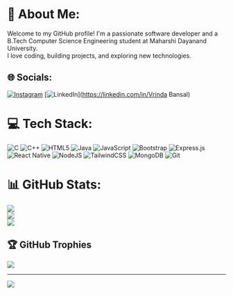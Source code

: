 # 💫 About Me:
 Welcome to my GitHub profile! I'm a passionate software developer and a B.Tech Computer Science Engineering student at Maharshi Dayanand University. <br>I love coding, building projects, and exploring new technologies.<br>


## 🌐 Socials:
[![Instagram](https://img.shields.io/badge/Instagram-%23E4405F.svg?logo=Instagram&logoColor=white)](https://instagram.com/vrinda7104) [![LinkedIn](https://img.shields.io/badge/LinkedIn-%230077B5.svg?logo=linkedin&logoColor=white)](https://linkedin.com/in/Vrinda Bansal) 

# 💻 Tech Stack:
![C](https://img.shields.io/badge/c-%2300599C.svg?style=plastic&logo=c&logoColor=white) ![C++](https://img.shields.io/badge/c++-%2300599C.svg?style=plastic&logo=c%2B%2B&logoColor=white) ![HTML5](https://img.shields.io/badge/html5-%23E34F26.svg?style=plastic&logo=html5&logoColor=white) ![Java](https://img.shields.io/badge/java-%23ED8B00.svg?style=plastic&logo=openjdk&logoColor=white) ![JavaScript](https://img.shields.io/badge/javascript-%23323330.svg?style=plastic&logo=javascript&logoColor=%23F7DF1E) ![Bootstrap](https://img.shields.io/badge/bootstrap-%238511FA.svg?style=plastic&logo=bootstrap&logoColor=white) ![Express.js](https://img.shields.io/badge/express.js-%23404d59.svg?style=plastic&logo=express&logoColor=%2361DAFB) ![React Native](https://img.shields.io/badge/react_native-%2320232a.svg?style=plastic&logo=react&logoColor=%2361DAFB) ![NodeJS](https://img.shields.io/badge/node.js-6DA55F?style=plastic&logo=node.js&logoColor=white) ![TailwindCSS](https://img.shields.io/badge/tailwindcss-%2338B2AC.svg?style=plastic&logo=tailwind-css&logoColor=white) ![MongoDB](https://img.shields.io/badge/MongoDB-%234ea94b.svg?style=plastic&logo=mongodb&logoColor=white) ![Git](https://img.shields.io/badge/git-%23F05033.svg?style=plastic&logo=git&logoColor=white)
# 📊 GitHub Stats:
![](https://github-readme-stats.vercel.app/api?username=vri234&theme=radical&hide_border=false&include_all_commits=true&count_private=false)<br/>
![](https://github-readme-streak-stats.herokuapp.com/?user=vri234&theme=radical&hide_border=false)<br/>
![](https://github-readme-stats.vercel.app/api/top-langs/?username=vri234&theme=radical&hide_border=false&include_all_commits=true&count_private=false&layout=compact)

## 🏆 GitHub Trophies
![](https://github-profile-trophy.vercel.app/?username=vri234&theme=shadow_red&no-frame=false&no-bg=false&margin-w=4)

---
[![](https://visitcount.itsvg.in/api?id=vri234&icon=5&color=4)](https://visitcount.itsvg.in)

<!-- Proudly created with GPRM ( https://gprm.itsvg.in ) -->
